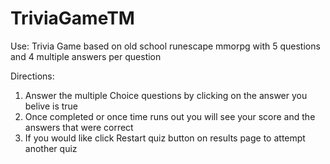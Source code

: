 # TriviaGameTM
Use: Trivia Game based on old school runescape mmorpg with 5 questions and 4 multiple answers per question

Directions:
1. Answer the multiple Choice questions by clicking on the answer you belive is true
2. Once completed or once time runs out you will see your score and the answers that were correct
3. If you would like click Restart quiz button on results page to attempt another quiz
